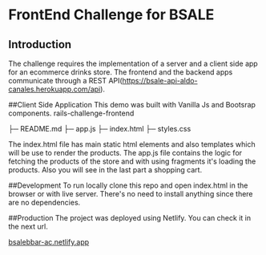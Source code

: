 # FrontEnd Challenge for BSALE

## Introduction
The challenge requires the implementation of a server and a client side app for an ecommerce drinks store.
The frontend and the backend apps communicate through a REST API(https://bsale-api-aldo-canales.herokuapp.com/api).

##Client Side Application
This demo was built with Vanilla Js and Bootsrap components.
rails-challenge-frontend

├─ README.md
├─ app.js
├─ index.html
├─ styles.css

The index.html file has main static html elements and also templates which will be use to render the products.
The app.js file contains the logic for fetching the products of the store and with using fragments it's loading the products. Also you will see in the last part a shopping cart.

##Development
To run locally clone this repo and open index.html in the browser or with live server. There's no need to install anything since there are no dependencies.

##Production
The project was deployed using Netlify. You can check it in the next url.

[bsalebbar-ac.netlify.app](bsalebbar-ac.netlify.app "bsalebbar-ac.netlify.app")

